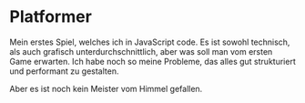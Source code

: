 # Platformer

Mein erstes Spiel, welches ich in JavaScript code.
Es ist sowohl technisch, als auch grafisch unterdurchschnittlich,
aber was soll man vom ersten Game erwarten. Ich habe noch so meine
Probleme, das alles gut strukturiert und performant zu gestalten.

Aber es ist noch kein Meister vom Himmel gefallen.
